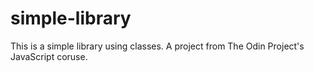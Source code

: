 # simple-library
This is a simple library using classes. A project from The Odin Project's JavaScript coruse.
